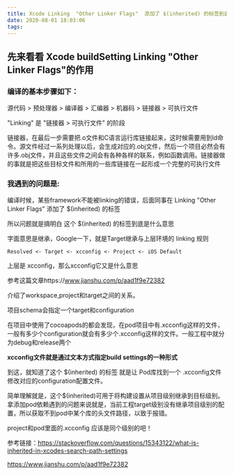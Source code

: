 ```yaml
---
title: Xcode Linking  "Other Linker Flags"  添加了 $(inherited) 的标签到底有什么作用？
date: 2020-08-01 18:03:06
tags:
---
```


## 先来看看 Xcode buildSetting Linking "Other Linker Flags"的作用

### 编译的基本步骤如下：

 源代码 > 预处理器 > 编译器 > 汇编器 > 机器码 > 链接器 > 可执行文件

 "Linking" 是  "链接器 > 可执行文件" 的阶段

链接器，在最后一步需要把.o文件和C语言运行库链接起来，这时候需要用到ld命令。源文件经过一系列处理以后，会生成对应的.obj文件，然后一个项目必然会有许多.obj文件，并且这些文件之间会有各种各样的联系，例如函数调用。链接器做的事就是把这些目标文件和所用的一些库链接在一起形成一个完整的可执行文件

### 我遇到的问题是:

编译时候，某些framework不能被linking的错误，后面同事在 Linking  "Other Linker Flags"  添加了 $(inherited) 的标签

所以问题就是搞明白 这个 $(inherited) 的标签到底是什么意思

字面意思是继承，Google一下，就是Target继承与上层环境的 linking 规则

```
Resolved <- Target <- xcconfig <- Project <- iOS Default
```

上层是 xcconfig，那么xcconfig它又是什么意思

参考这篇文章https://www.jianshu.com/p/aad1f9e72382

介绍了workspace,project和target之间的关系。

项目schema会指定一个target和configuration

在项目中使用了cocoapods的都会发现，在pod项目中有.xcconfig这样的文件，一般有多少个configuration就会有多少个.xcconfig这样的文件。一般工程中就分为debug和release两个

**xcconfig文件就是通过文本方式指定build settings的一种形式**

到这，就知道了这个  $(inherited) 的标签 就是让 Pod库找到一个 .xcconfig文件修改对应的configuration配置文件。

简单理解就是，这个$(inherited)可用于将构建设置从项目级别继承到目标级别。拿添加pod依赖遇到的问题来说就是，当前工程target级别没有继承项目级别的配置，所以获取不到pod中某个库的头文件路径，以致于报错。

project和pod里面的.xcconfig 应该是同个级别的吧！



参考链接：https://stackoverflow.com/questions/15343122/what-is-inherited-in-xcodes-search-path-settings

https://www.jianshu.com/p/aad1f9e72382